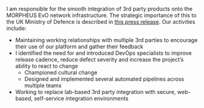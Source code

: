 I am responsible for the smooth integration of 3rd party products onto the MORPHEUS EvO network infrastructure. The strategic importance of this to the UK Ministry of Defence is described in [this press release](https://www.generaldynamics.uk.com/solutions/c4i-systems/evo/). Our activities include:
- Maintaining working relationships with multiple 3rd parties to encourage their use of our platform and gather their feedback
- I identified the need for and introduced DevOps specialists to improve release cadence, reduce defect severity and increase the project’s ability to react to change
	- Championed cultural change
	- Designed and implemented several automated pipelines across multiple teams
- Working to replace lab-based 3rd party integration with secure, web-based, self-service integration environments